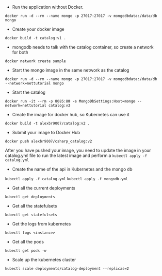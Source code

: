 - Run the application without Docker.

`docker run -d --rm --name mongo -p 27017:27017 -v mongodbdata:/data/db mongo`

- Create your docker image

`docker build -t catalog:v1 . `

- mongodb needs to talk with the catalog container, so create a network for both

`docker network create sample`

- Start the mongo image in the same network as the catalog

`docker run -d --rm --name mongo -p 27017:27017 -v mongodbdata:/data/db --network=nettutorial mongo`

- Start the catalog

`docker run -it --rm -p 8085:80 -e MongoDbSettings:Host=mongo --network=nettutorial catalog:v3`

- Create the image for docker hub, so Kubernetes can use it

`docker build -t alexbr9007/catalog:v2 . `

- Submit your image to Docker Hub

`docker push alexbr9007/csharp_catalog:v2`

After you have pushed your image, you need to update the image in your catalog.yml file to run the latest image and perform a `kubectl apply -f catalog.yml`

- Create the name of the api in Kubernetes and the mongo db

`kubectl apply -f catalog.yml`
`kubectl apply -f mongodb.yml`

- Get all the current deployments

`kubectl get deployments`

- Get all the statefulsets

`kubectl get statefulsets`

- Get the logs from kubernetes

`kubectl logs <instance>`

- Get all the pods

`kubectl get pods -w`

- Scale up the kubernetes cluster

`kubectl scale deployments/catalog-deployment --replicas=2`